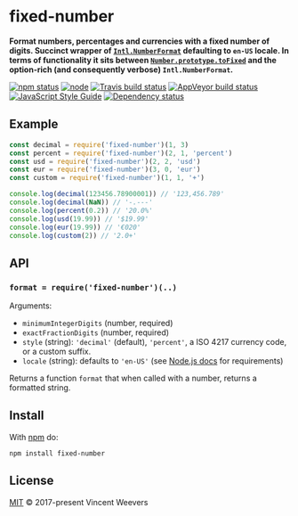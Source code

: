 # fixed-number

**Format numbers, percentages and currencies with a fixed number of digits. Succinct wrapper of [`Intl.NumberFormat`] defaulting to `en-US` locale. In terms of functionality it sits between [`Number.prototype.toFixed`] and the option-rich (and consequently verbose) `Intl.NumberFormat`.**

[![npm status](http://img.shields.io/npm/v/fixed-number.svg)](https://www.npmjs.org/package/fixed-number)
[![node](https://img.shields.io/node/v/fixed-number.svg)](https://www.npmjs.org/package/fixed-number)
[![Travis build status](https://img.shields.io/travis/vweevers/fixed-number.svg?label=travis)](http://travis-ci.org/vweevers/fixed-number)
[![AppVeyor build status](https://img.shields.io/appveyor/ci/vweevers/fixed-number.svg?label=appveyor)](https://ci.appveyor.com/project/vweevers/fixed-number)
[![JavaScript Style Guide](https://img.shields.io/badge/code_style-standard-brightgreen.svg)](https://standardjs.com)
[![Dependency status](https://img.shields.io/david/vweevers/fixed-number.svg)](https://david-dm.org/vweevers/fixed-number)

## Example

```js
const decimal = require('fixed-number')(1, 3)
const percent = require('fixed-number')(2, 1, 'percent')
const usd = require('fixed-number')(2, 2, 'usd')
const eur = require('fixed-number')(3, 0, 'eur')
const custom = require('fixed-number')(1, 1, '+')

console.log(decimal(123456.78900001)) // '123,456.789'
console.log(decimal(NaN)) // '-.---'
console.log(percent(0.2)) // '20.0%'
console.log(usd(19.99)) // '$19.99'
console.log(eur(19.99)) // '€020'
console.log(custom(2)) // '2.0+'
```

## API

### `format = require('fixed-number')(..)`

Arguments:

- `minimumIntegerDigits` (number, required)
- `exactFractionDigits` (number, required)
- `style` (string): `'decimal'` (default), `'percent'`, a ISO 4217 currency code, or a custom suffix.
- `locale` (string): defaults to `'en-US'` (see [Node.js docs](https://nodejs.org/api/intl.html) for requirements)

Returns a function `format` that when called with a number, returns a formatted string.

## Install

With [npm](https://npmjs.org) do:

```
npm install fixed-number
```

## License

[MIT](LICENSE) © 2017-present Vincent Weevers

[`Intl.NumberFormat`]: https://developer.mozilla.org/nl/docs/Web/JavaScript/Reference/Global_Objects/NumberFormat
[`Number.prototype.toFixed`]: https://developer.mozilla.org/en-US/docs/Web/JavaScript/Reference/Global_Objects/Number/toFixed
